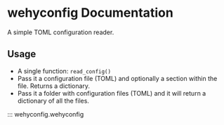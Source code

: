 # wehyconfig Documentation

A simple TOML configuration reader.

## Usage

- A single function: `read_config()`
- Pass it a configuration file (TOML) and optionally a section within the file. Returns a dictionary.
- Pass it a folder with configuration files (TOML) and it will return a dictionary of all the files.


::: wehyconfig.wehyconfig
